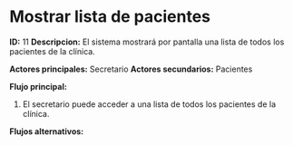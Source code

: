 # Mostrar lista de pacientes

**ID:** 11 **Descripcion:** El sistema mostrará por pantalla una lista de todos los pacientes de la clínica.

**Actores principales:** Secretario **Actores secundarios:** Pacientes 

**Flujo principal:**
1. El secretario puede acceder a una lista de todos los pacientes de la clínica.


**Flujos alternativos:**


